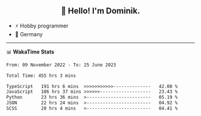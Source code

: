 <h2 align="center">👋 Hello! I'm Dominik.</h2>

- ⚡ Hobby programmer
- 📍 Germany

---
📊 **WakaTime Stats**
<!--START_SECTION:waka-->

```txt
From: 09 November 2022 - To: 25 June 2023

Total Time: 455 hrs 3 mins

TypeScript   191 hrs 6 mins  >>>>>>>>>>>--------------   42.00 %
JavaScript   106 hrs 37 mins >>>>>>-------------------   23.43 %
Python       23 hrs 36 mins  >------------------------   05.19 %
JSON         22 hrs 24 mins  >------------------------   04.92 %
SCSS         20 hrs 4 mins   >------------------------   04.41 %
```

<!--END_SECTION:waka-->
